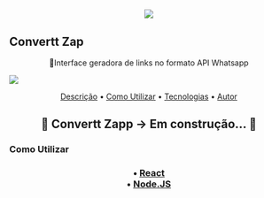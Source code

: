 <h1 align=center>
<img src=https://i.imgur.com/NJGepyx.png></img>
</h1>

<h2>Convertt Zap</h2>
<p align=center id="descricao">🚀Interface geradora de links no formato API Whatsapp</p>

<img src="https://img.shields.io/static/v1?label=license&message=MIT&color=blue"/>

<p align="center">
 <a href="#descricao">Descrição</a> •
 <a href="#como-usar">Como Utilizar</a> • 
 <a href="#tecnologias">Tecnologias</a> • 
 <a href="#autor">Autor</a>
</p>

<h2 align="center"> 
	🚧  Convertt Zapp -> Em construção...  🚧
</h2>

<h3 id="como-usar">Como Utilizar</h3>

<h3 id="tecnologias">
  <p align="center">
   • <a href="#">React</a><br>
   • <a href="#">Node.JS</a> 
  </p>

</h3>

<h3 id="autor"></h3>
